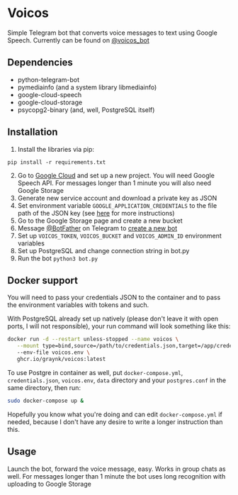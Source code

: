 # Voicos
Simple Telegram bot that converts voice messages to text using Google Speech. Currently can be found on [@voicos_bot](https://t.me/voicos_bot)

## Dependencies
* python-telegram-bot
* pymediainfo (and a system library libmediainfo)
* google-cloud-speech
* google-cloud-storage
* psycopg2-binary (and, well, PostgreSQL itself)

## Installation
1. Install the libraries via pip:
```
pip install -r requirements.txt
```
2. Go to [Google Cloud](https://cloud.google.com/) and set up a new project. You will need Google Speech API. 
   For messages longer than 1 minute you will also need Google Storage
3. Generate new service account and download a private key as JSON
4. Set environment variable `GOOGLE_APPLICATION_CREDENTIALS` to the file path of the JSON key 
   (see [here](https://cloud.google.com/speech-to-text/docs/quickstart-client-libraries) for more instructions)
5. Go to the Google Storage page and create a new bucket
6. Message [@BotFather](https://t.me/BotFather) on Telegram to [create a new bot](https://core.telegram.org/bots#6-botfather)
7. Set up `VOICOS_TOKEN`, `VOICOS_BUCKET` and `VOICOS_ADMIN_ID` environment variables
8. Set up PostgreSQL and change connection string in bot.py
9. Run the bot
`python3 bot.py`


## Docker support
You will need to pass your credentials JSON to the container and to pass the environment variables with tokens and such.

With PostgreSQL already set up natively (please don't leave it with open ports, I will not responsible), your run command will look something like this:

```Bash
docker run -d --restart unless-stopped --name voicos \
   --mount type=bind,source=/path/to/credentials.json,target=/app/credentials.json,readonly \ 
   --env-file voicos.env \
   ghcr.io/graynk/voicos:latest
```

To use Postgre in container as well, put `docker-compose.yml`, `credentials.json`, `voicos.env`, `data` directory and your `postgres.conf` 
in the same directory, then run:
```Bash
sudo docker-compose up &
```

Hopefully you know what you're doing and can edit `docker-compose.yml` if needed, because I don't have any desire to write a longer instruction than this.

## Usage
Launch the bot, forward the voice message, easy. Works in group chats as well. 
For messages longer than 1 minute the bot uses long recognition with uploading to Google Storage
